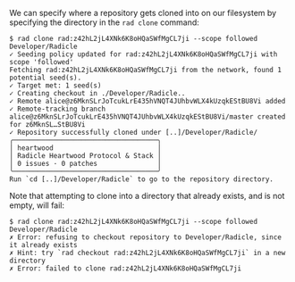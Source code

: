 We can specify where a repository gets cloned into on our filesystem
by specifying the directory in the `rad clone` command:

```
$ rad clone rad:z42hL2jL4XNk6K8oHQaSWfMgCL7ji --scope followed Developer/Radicle
✓ Seeding policy updated for rad:z42hL2jL4XNk6K8oHQaSWfMgCL7ji with scope 'followed'
Fetching rad:z42hL2jL4XNk6K8oHQaSWfMgCL7ji from the network, found 1 potential seed(s).
✓ Target met: 1 seed(s)
✓ Creating checkout in ./Developer/Radicle..
✓ Remote alice@z6MknSLrJoTcukLrE435hVNQT4JUhbvWLX4kUzqkEStBU8Vi added
✓ Remote-tracking branch alice@z6MknSLrJoTcukLrE435hVNQT4JUhbvWLX4kUzqkEStBU8Vi/master created for z6MknSL…StBU8Vi
✓ Repository successfully cloned under [..]/Developer/Radicle/
╭────────────────────────────────────╮
│ heartwood                          │
│ Radicle Heartwood Protocol & Stack │
│ 0 issues · 0 patches               │
╰────────────────────────────────────╯
Run `cd [..]/Developer/Radicle` to go to the repository directory.
```

Note that attempting to clone into a directory that already exists,
and is not empty, will fail:

``` (fail)
$ rad clone rad:z42hL2jL4XNk6K8oHQaSWfMgCL7ji --scope followed Developer/Radicle
✗ Error: refusing to checkout repository to Developer/Radicle, since it already exists
✗ Hint: try `rad checkout rad:z42hL2jL4XNk6K8oHQaSWfMgCL7ji` in a new directory
✗ Error: failed to clone rad:z42hL2jL4XNk6K8oHQaSWfMgCL7ji
```
